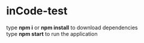 # inCode-test
type <strong>npm i</strong> or <strong>npm install</strong> to download dependencies<br />
type <strong>npm start</strong> to run the application
